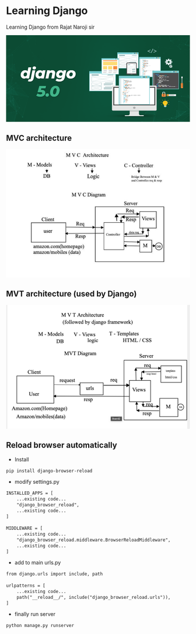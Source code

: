 # Learning Django

Learning Django from Rajat Naroji sir

![](./Django%205.png)

## MVC architecture 
![](./MVCbysir.jpg)


## MVT architecture (used by Django)
![](./MVTbysir.png)

## Reload browser automatically

- Install

```batch
pip install django-browser-reload
```

- modify settings.py

```django
INSTALLED_APPS = [
    ...existing code...
    "django_browser_reload",
    ...existing code...
]

MIDDLEWARE = [
    ...existing code...
    "django_browser_reload.middleware.BrowserReloadMiddleware",
    ...existing code...
]
```

- add to main urls.py

```django
from django.urls import include, path

urlpatterns = [
    ...existing code...
    path("__reload__/", include("django_browser_reload.urls")),
]
```

- finally run server

```python
python manage.py runserver
```